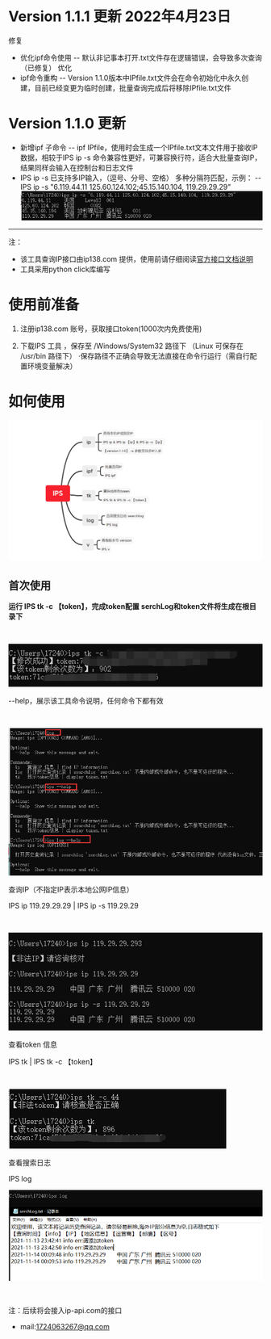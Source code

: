 # Version 1.1.1 更新 2022年4月23日
修复
- 优化ipf命令使用
-- 默认非记事本打开.txt文件存在逻辑错误，会导致多次查询（已修复）
优化
- ipf命令重构
-- Version 1.1.0版本中IPfile.txt文件会在命令初始化中永久创建，目前已经变更为临时创建，批量查询完成后将移除IPfile.txt文件


# Version 1.1.0 更新
- 新增ipf 子命令
-- ipf IPfile，使用时会生成一个IPfile.txt文本文件用于接收IP数据，相较于IPS ip -s 命令兼容性更好，可兼容换行符，适合大批量查询IP，结果同样会输入在控制台和日志文件
- IPS ip -s 已支持多IP输入，（逗号、分号、空格） 多种分隔符匹配，示例：
-- IPS ip -s "6.119.44.11 125.60.124.102;45.15.140.104, 119.29.29.29"
![Multi IP input](https://github.com/toolsman123/IPS/blob/main/photo/Multi%20IP%20input.png)

***
注：

- 该工具查询IP接口由ip138.com 提供，使用前请仔细阅读[官方接口文档说明](https://user.ip138.com/ip/doc/)
- 工具采用python click库编写




# 使用前准备

1. 注册ip138.com 账号，获取接口token(1000次内免费使用)

2. 下载IPS 工具 ，保存至 /Windows/System32 路径下 （Linux 可保存在 /usr/bin 路径下）
·保存路径不正确会导致无法直接在命令行运行（需自行配置环境变量解决）


# 如何使用

![命令总览](https://github.com/toolsman123/IPS/blob/main/photo/version%201.1.0.png)

## 首次使用

**运行 IPS tk -c 【token】，完成token配置**
**serchLog和token文件将生成在根目录下**

​

![](https://github.com/toolsman123/IPS/blob/main/photo/token.png)

--help，展示该工具命令说明，任何命令下都有效

​

![](https://github.com/toolsman123/IPS/blob/main/photo/help.png)

查询IP（不指定IP表示本地公网IP信息）

IPS ip 119.29.29.29 | IPS ip -s 119.29.29

​

![](https://github.com/toolsman123/IPS/blob/main/photo/IPS%20ip.png)

查看token 信息

IPS tk | IPS tk -c 【token】

​

![](https://github.com/toolsman123/IPS/blob/main/photo/IPS%20tk.png)

查看搜索日志

IPS log 

![](https://github.com/toolsman123/IPS/blob/main/photo/IPS%20log.png)

​

注：后续将会接入ip-api.com的接口
- mail:1724063267@qq.com
